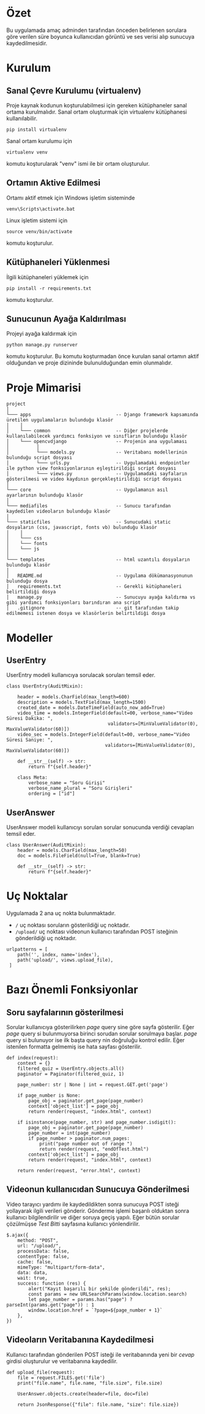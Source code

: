 # Özet

Bu uygulamada amaç adminden tarafından önceden belirlenen sorulara göre
verilen süre boyunca kullanıcıdan görüntü ve ses verisi alıp sunucuya kaydedilmesidir.

# Kurulum

## Sanal Çevre Kurulumu (virtualenv)

Proje kaynak kodunun koşturulabilmesi için gereken kütüphaneler sanal ortama kurulmalıdır.
Sanal ortam oluşturmak için virtualenv kütüphanesi kullanılabilir.

```
pip install virtualenv
```

Sanal ortam kurulumu için

```
virtualenv venv
```

komutu koşturularak "venv" ismi ile bir ortam oluşturulur.

## Ortamın Aktive Edilmesi

Ortamı aktif etmek için Windows işletim sisteminde

```
venv\Scripts\activate.bat
```

Linux işletim sistemi için

```
source venv/bin/activate
```

komutu koşturulur.

## Kütüphaneleri Yüklenmesi

İlgili kütüphaneleri yüklemek için

```
pip install -r requirements.txt
```

komutu koşturulur.

## Sunucunun Ayağa Kaldırılması

Projeyi ayağa kaldırmak için

```
python manage.py runserver
```

komutu koşturulur.
Bu komutu koşturmadan önce kurulan sanal ortamın aktif olduğundan ve proje dizininde bulunulduğundan emin olunmalıdır.

# Proje Mimarisi

```
project
│
└─── apps                               -- Django framework kapsamında üretilen uygulamaların bulunduğu klasör
│    │
│    └─── common                        -- Diğer projelerde kullanılabilecek yardımcı fonksiyon ve sınıfların bulunduğu klasör
│    └─── opencvdjango                  -- Projenin ana uygulaması
│          │           
│          └─── models.py               -- Veritabanı modellerinin bulunduğu script dosyası
│          └─── urls.py                 -- Uygulamadaki endpointler ile python view fonksiyonlarının eşleştirildiği script dosyası
│          └─── views.py                -- Uygulamadaki sayfaların gösterilmesi ve video kaydının gerçekleştirildiği script dosyası
│
└─── core                               -- Uygulamanın asıl ayarlarının bulunduğu klasör
│
└─── mediafiles                         -- Sunucu tarafından kaydedilen videoların bulunduğu klasör
│
└─── staticfiles                        -- Sunucudaki static dosyaların (css, javascript, fonts vb) bulunduğu klasör
│    │
│    └─── css                           
│    └─── fonts                          
│    └─── js                            
│
└─── templates                          -- html uzantılı dosyaların bulunduğu klasör
│
│   README.md                           -- Uygulama dökümanasyonunun bulunduğu dosya
│   requirements.txt                    -- Gerekli kütüphaneleri belirtildiği dosya
│   manage.py                           -- Sunucuyu ayağa kaldırma vs gibi yardımcı fonksiyonları barındıran ana script
│   .gitignore                          -- git tarafından takip edilmemesi istenen dosya ve klasörlerin belirtildiği dosya
```

# Modeller

## UserEntry

UserEntry modeli kullanıcıya sorulacak soruları temsil eder.

```
class UserEntry(AuditMixin):

    header = models.CharField(max_length=600)
    description = models.TextField(max_length=1500)
    created_date = models.DateTimeField(auto_now_add=True)
    video_time = models.IntegerField(default=00, verbose_name="Video Süresi Dakika: ",
                                     validators=[MinValueValidator(0), MaxValueValidator(60)])
    video_sec = models.IntegerField(default=00, verbose_name="Video Süresi Saniye: ",
                                    validators=[MinValueValidator(0), MaxValueValidator(60)])

    def __str__(self) -> str:
        return f"{self.header}"

    class Meta:
        verbose_name = "Soru Girişi"
        verbose_name_plural = "Soru Girişleri"
        ordering = ["id"]

```

## UserAnswer

UserAnswer modeli kullanıcıyı sorulan sorular sonucunda verdiği cevapları temsil eder.

```
class UserAnswer(AuditMixin):
    header = models.CharField(max_length=50)
    doc = models.FileField(null=True, blank=True)

    def __str__(self) -> str:
        return f"{self.header}"
```

# Uç Noktalar

Uygulamada 2 ana uç nokta bulunmaktadır.

* ``/`` uç noktası soruların gösterildiği uç noktadır.
* ``/upload/`` uç noktası videonun kullanıcı tarafından POST isteğinin gönderildiği uç noktadır.

```
urlpatterns = [
    path('', index, name='index'),
    path('upload/', views.upload_file),
 ]
```

# Bazı Önemli Fonksiyonlar

## Soru sayfalarının gösterilmesi

Sorular kullanıcıya gösterilirken _page_ query sine göre sayfa gösterilir.
Eğer _page_ query si bulunmuyorsa birinci sorudan sorular sorulmaya başlar.
_page_ query si bulunuyor ise ilk başta query nin doğruluğu kontrol edilir.
Eğer istenilen formatta gelmemiş ise hata sayfası gösterilir.

```
def index(request):
    context = {}
    filtered_quiz = UserEntry.objects.all()
    paginator = Paginator(filtered_quiz, 1)

    page_number: str | None | int = request.GET.get('page')

    if page_number is None:
        page_obj = paginator.get_page(page_number)
        context['object_list'] = page_obj
        return render(request, "index.html", context)

    if isinstance(page_number, str) and page_number.isdigit():
        page_obj = paginator.get_page(page_number)
        page_number = int(page_number)
        if page_number > paginator.num_pages:
            print("page number out of range ")
            return render(request, "endOfTest.html")
        context['object_list'] = page_obj
        return render(request, "index.html", context)

    return render(request, "error.html", context)

```

## Videonun kullanıcıdan Sunucuya Gönderilmesi

Video tarayıcı yardımı ile kaydedildikten sonra sunucuya POST isteği yollayarak ilgili verileri gönderir.
Gönderme işlemi başarılı olduktan sonra kullanıcı bilgilendirilir ve diğer soruya geçiş yapılı.
Eğer bütün sorular çözülmüşse _Test Bitti_ sayfasına kullanıcı yönlendirilir.

```
$.ajax({
    method: "POST",
    url: "/upload/",
    processData: false,
    contentType: false,
    cache: false,
    mimeType: "multipart/form-data",
    data: data,
    wait: true,
    success: function (res) {
        alert("Kayıt başarılı bir şekilde gönderildi", res);
        const params = new URLSearchParams(window.location.search)
        let page_number = params.has("page") ? parseInt(params.get("page")) : 1
        window.location.href = `?page=${page_number + 1}`
    },
})
```

## Videoların Veritabanına Kaydedilmesi

Kullanıcı tarafından gönderilen POST isteği ile veritabanında yeni bir _cevap_ girdisi oluşturulur ve veritabanına
kaydedilir.

```
def upload_file(request):
    file = request.FILES.get('file')
    print("file.name", file.name, "file.size", file.size)

    UserAnswer.objects.create(header=file, doc=file)

    return JsonResponse({"file": file.name, "size": file.size})
```

